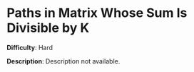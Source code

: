 # Paths in Matrix Whose Sum Is Divisible by K

**Difficulty**: Hard

**Description**: Description not available.
